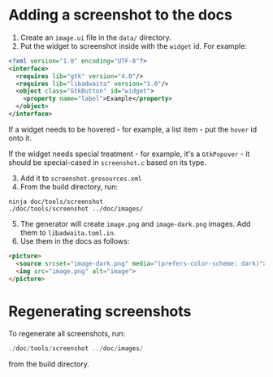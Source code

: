 # Adding a screenshot to the docs

1. Create an `image.ui` file in the `data/` directory.
2. Put the widget to screenshot inside with the `widget` id. For example:

```xml
<?xml version="1.0" encoding="UTF-8"?>
<interface>
  <requires lib="gtk" version="4.0"/>
  <requires lib="libadwaita" version="1.0"/>
  <object class="GtkButton" id="widget">
    <property name="label">Example</property>
  </object>
</interface>
```

If a widget needs to be hovered - for example, a list item - put the `hover` id
onto it.

If the widget needs special treatment - for example, it's a `GtkPopover` - it
should be special-cased in `screenshot.c` based on its type.

3. Add it to `screenshot.gresources.xml`
4. From the build directory, run:

```
ninja doc/tools/screenshot
./doc/tools/screenshot ../doc/images/
```

5. The generator will create `image.png` and `image-dark.png` images. Add them
to `libadwaita.toml.in`.
6. Use them in the docs as follows:

```html
<picture>
  <source srcset="image-dark.png" media="(prefers-color-scheme: dark)">
  <img src="image.png" alt="image">
</picture>
```

# Regenerating screenshots

To regenerate all screenshots, run:

```c
./doc/tools/screenshot ../doc/images/
```

from the build directory.
